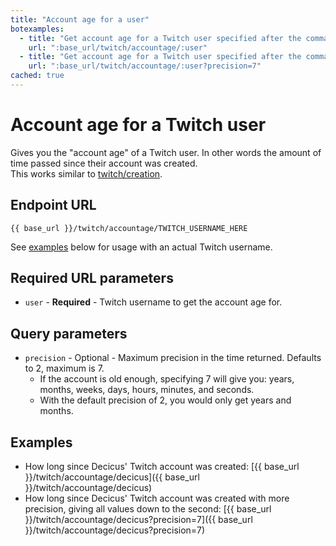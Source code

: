 ```yaml
---
title: "Account age for a user"
botexamples:
  - title: "Get account age for a Twitch user specified after the command"
    url: ":base_url/twitch/accountage/:user"
  - title: "Get account age for a Twitch user specified after the command, with more precision"
    url: ":base_url/twitch/accountage/:user?precision=7"
cached: true
---
```


# Account age for a Twitch user

Gives you the "account age" of a Twitch user. In other words the amount of time passed since their account was created.  
This works similar to [twitch/creation](creation.md).

## Endpoint URL

`{{ base_url }}/twitch/accountage/TWITCH_USERNAME_HERE`

See [examples](#examples) below for usage with an actual Twitch username.

## Required URL parameters

- `user` - **Required** - Twitch username to get the account age for.

## Query parameters

- `precision` - Optional - Maximum precision in the time returned. Defaults to 2, maximum is 7.
    - If the account is old enough, specifying 7 will give you: years, months, weeks, days, hours, minutes, and seconds.
    - With the default precision of 2, you would only get years and months.

## Examples

- How long since Decicus' Twitch account was created: [{{ base_url }}/twitch/accountage/decicus]({{ base_url }}/twitch/accountage/decicus)
- How long since Decicus' Twitch account was created with more precision, giving all values down to the second: [{{ base_url }}/twitch/accountage/decicus?precision=7]({{ base_url }}/twitch/accountage/decicus?precision=7)